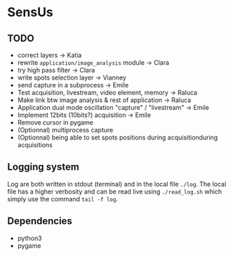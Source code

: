 # SensUs

## TODO
- correct layers -> Katia
- rewrite `application/image_analysis` module -> Clara
- try high pass filter -> Clara
- write spots selection layer -> Vianney
- send capture in a subprocess -> Emile
- Test acquisition, livestream, video element, memory -> Raluca
- Make link btw image analysis & rest of application -> Raluca
- Application dual mode oscillation "capture" / "livestream" -> Emile
- Implement 12bits (10bits?) acquisition -> Emile
- Remove cursor in pygame
- (Optionnal) multiprocess capture
- (Optionnal) being able to set spots positions during acquisitionduring acquisitions

## Logging system
Log are both written in stdout (terminal) and in the local file `./log`. The local file has a higher verbosity and can be read live using `./read_log.sh` which simply use the command `tail -f log`.

## Dependencies
- python3
- pygame

